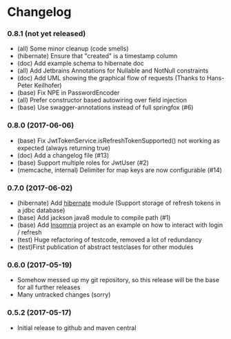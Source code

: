 # Changelog

### 0.8.1 (not yet released)
* (all) Some minor cleanup (code smells)
* (hibernate) Ensure that "created" is a timestamp column
* (doc) Add example schema to hibernate doc
* (all) Add Jetbrains Annotations for Nullable and NotNull constraints
* (doc) Add UML showing the graphical flow of requests (Thanks to Hans-Peter Keilhofer)
* (base) Fix NPE in PasswordEncoder
* (all) Prefer constructor based autowiring over field injection
* (base) Use swagger-annotations instead of full springfox (#6)

### 0.8.0 (2017-06-06)
* (base) Fix JwtTokenService.isRefreshTokenSupported() not working as expected (always returning true)
* (doc) Add a changelog file (#13)
* (base) Support multiple roles for JwtUser (#2)
* (memcache, internal) Delimiter for map keys are now configurable (#14)

### 0.7.0 (2017-06-02)
* (hibernate) Add [hibernate](hibernate/) module (Support storage of refresh tokens in a jdbc database)
* (base) Add jackson java8 module to compile path (#1)
* (base) Add [Insomnia](https://insomnia.rest/) project as an example on how to interact with login / refresh
* (test) Huge refactoring of testcode, removed a lot of redundancy
* (test)First publication of abstract testclases for other modules

### 0.6.0 (2017-05-19)
* Somehow messed up my git repository, so this release will be the base for all further releases
* Many untracked changes (sorry)

### 0.5.2 (2017-05-17)
* Initial release to github and maven central
